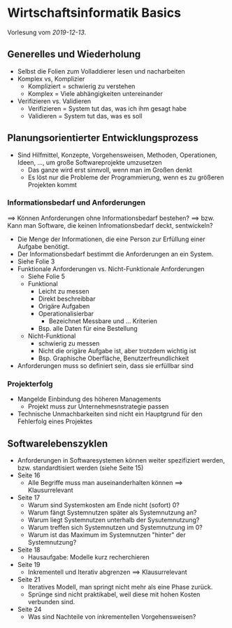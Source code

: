 # Wirtschaftsinformatik Basics

Vorlesung vom *2019-12-13*.

## Generelles und Wiederholung

- Selbst die Folien zum Volladdierer lesen und nacharbeiten
- Komplex vs, Komplizier
  - Kompliziert = schwierig zu verstehen
  - Komplex = Viele abhängigkeiten untereinander
- Verifizieren vs. Validieren
  - Verifizieren = System tut das, was ich ihm gesagt habe
  - Validieren = System tut das, was es soll

## Planungsorientierter Entwicklungsprozess

- Sind Hilfmittel, Konzepte, Vorgehensweisen, Methoden, Operationen, Ideen, ...,
  um große Softwareprojekte umzusetzen
  - Das ganze wird erst sinnvoll, wenn man im Großen denkt
  - Es löst nur die Probleme der Programmierung, wenn es zu größeren Projekten kommt

### Informationsbedarf und Anforderungen

==> Können Anforderungen ohne Informationsbedarf bestehen?
==> bzw. Kann man Software, die keinen Infromationsbedarf deckt, sentwickeln?

- Die Menge der Informationen, die eine Person zur Erfüllung einer Aufgabe benötigt.
- Der Informationsbedarf bestimmt die Anforderungen an ein System.
- Siehe Folie 3
- Funktionale Anforderungen vs. Nicht-Funktionale Anforderungen
  - Siehe Folie 5
  - Funktional
    - Leicht zu messen
    - Direkt beschreibbar
    - Origäre Aufgaben
    - Operationalisierbar
      - Bezeichnet Messbare und ... Kriterien
    - Bsp. alle Daten für eine Bestellung
  - Nicht-Funktional
    - schwierig zu messen
    - Nicht die origäre Aufgabe ist, aber trotzdem wichtig ist
    - Bsp. Graphische Oberfläche, Benutzerfreundlichkeit
- Anforderungen muss so definiert sein, dass sie erfüllbar sind

### Projekterfolg

- Mangelde Einbindung des höheren Managements
  - Projekt muss zur Unternehmesnstrategie passen
- Technische Unmachbarkeiten sind nicht ein Hauptgrund für den Fehlerfolg eines Projektes

## Softwarelebenszyklen

- Anforderungen in Softwaresystemen können weiter spezifiziert werden, bzw.
  standardtisiert werden (siehe Seite 15)
- Seite 16
  - Alle Begriffe muss man auseinanderhalten können ==> Klausurrelevant
- Seite 17
  - Warum sind Systemkosten am Ende nicht (sofort) 0?
  - Warum fängt Systemnutzen später als Systemnutzung an?
  - Warum liegt Systemnutzen unterhalb der Sysutemnutzung?
  - Warum treffen sich Systemnutzen und Systemnutzung im 0?
  - Warum ist das Maximum im Systemnutzen "hinter" der Systemnutzung?
- Seite 18
  - Hausaufgabe: Modelle kurz recherchieren
- Seite 19
  - Inkrementell und Iterativ abgrenzen ==> Klausurrelevant
- Seite 21
  - Iteratives Modell, man springt nicht mehr als eine Phase zurück.
  - Sprünge sind nicht praktikabel, weil diese mit hohen Kosten verbunden sind.
- Seite 24
  - Was sind Nachteile von inkrementellen Vorgehensweisen?
